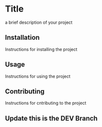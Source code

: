 # Title

a brief description of your project

## Installation

Instructions for installing the project

## Usage

Instructions for using the project

## Contributing

Instructions for cntributing to the project

## Update this is the DEV Branch